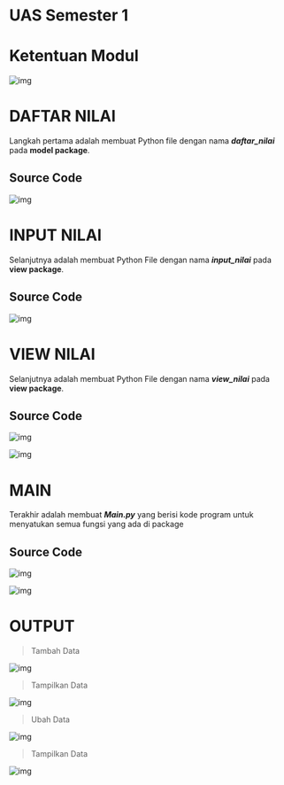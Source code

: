 # UAS Semester 1


# Ketentuan Modul

![img](Gambar/11.PNG)

# DAFTAR NILAI

Langkah pertama adalah membuat Python file dengan nama ***daftar_nilai*** pada **model package**.

## Source Code

![img](Gambar/1.PNG)


# INPUT NILAI

Selanjutnya adalah membuat Python File dengan nama ***input_nilai*** pada **view package**.

## Source Code

![img](Gambar/2.PNG)


# VIEW NILAI

Selanjutnya adalah membuat Python File dengan nama ***view_nilai*** pada **view package**.

## Source Code

![img](Gambar/3.PNG)

![img](Gambar/4.PNG)

# MAIN

Terakhir adalah membuat ***Main.py*** yang berisi kode program untuk menyatukan semua fungsi yang ada di package

## Source Code

![img](Gambar/5.PNG)

![img](Gambar/6.PNG)

# OUTPUT

> Tambah Data

![img](Gambar/7.PNG)

> Tampilkan Data

![img](Gambar/8.PNG)

> Ubah Data

![img](Gambar/9.PNG)

> Tampilkan Data

![img](Gambar/10.PNG)
